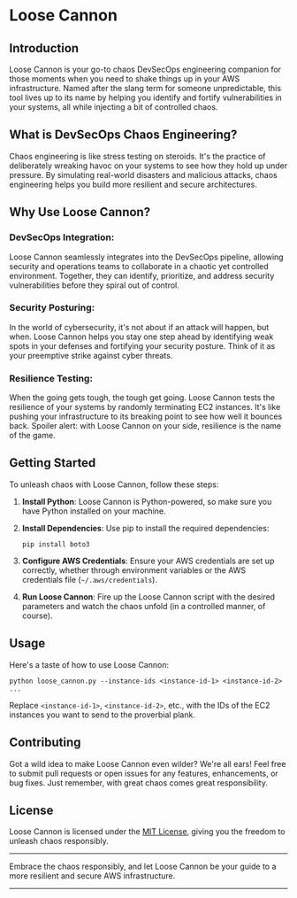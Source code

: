 # Loose Cannon

## Introduction

Loose Cannon is your go-to chaos DevSecOps engineering companion for those moments when you need to shake things up in your AWS infrastructure. Named after the slang term for someone unpredictable, this tool lives up to its name by helping you identify and fortify vulnerabilities in your systems, all while injecting a bit of controlled chaos.

## What is  DevSecOps  Chaos Engineering?

Chaos engineering is like stress testing on steroids. It's the practice of deliberately wreaking havoc on your systems to see how they hold up under pressure. By simulating real-world disasters and malicious attacks, chaos engineering helps you build more resilient and secure architectures.

## Why Use Loose Cannon?

### DevSecOps Integration:
Loose Cannon seamlessly integrates into the DevSecOps pipeline, allowing security and operations teams to collaborate in a chaotic yet controlled environment. Together, they can identify, prioritize, and address security vulnerabilities before they spiral out of control.

### Security Posturing:
In the world of cybersecurity, it's not about if an attack will happen, but when. Loose Cannon helps you stay one step ahead by identifying weak spots in your defenses and fortifying your security posture. Think of it as your preemptive strike against cyber threats.

### Resilience Testing:
When the going gets tough, the tough get going. Loose Cannon tests the resilience of your systems by randomly terminating EC2 instances. It's like pushing your infrastructure to its breaking point to see how well it bounces back. Spoiler alert: with Loose Cannon on your side, resilience is the name of the game.

## Getting Started

To unleash chaos with Loose Cannon, follow these steps:

1. **Install Python**: Loose Cannon is Python-powered, so make sure you have Python installed on your machine.

2. **Install Dependencies**: Use pip to install the required dependencies:

   ```
   pip install boto3
   ```

3. **Configure AWS Credentials**: Ensure your AWS credentials are set up correctly, whether through environment variables or the AWS credentials file (`~/.aws/credentials`).

4. **Run Loose Cannon**: Fire up the Loose Cannon script with the desired parameters and watch the chaos unfold (in a controlled manner, of course).

## Usage

Here's a taste of how to use Loose Cannon:

```
python loose_cannon.py --instance-ids <instance-id-1> <instance-id-2> ...
```

Replace `<instance-id-1>`, `<instance-id-2>`, etc., with the IDs of the EC2 instances you want to send to the proverbial plank.

## Contributing

Got a wild idea to make Loose Cannon even wilder? We're all ears! Feel free to submit pull requests or open issues for any features, enhancements, or bug fixes. Just remember, with great chaos comes great responsibility.

## License

Loose Cannon is licensed under the [MIT License](LICENSE), giving you the freedom to unleash chaos responsibly.

---

Embrace the chaos responsibly, and let Loose Cannon be your guide to a more resilient and secure AWS infrastructure.

--- 
